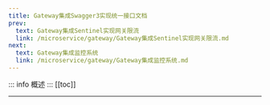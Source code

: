 ```yaml
---
title: Gateway集成Swagger3实现统一接口文档
prev:
  text: Gateway集成Sentinel实现网关限流
  link: /microservice/gateway/Gateway集成Sentinel实现网关限流.md
next:
  text: Gateway集成监控系统
  link: /microservice/gateway/Gateway集成监控系统.md
---
```

::: info 
概述
:::
[[toc]]
***